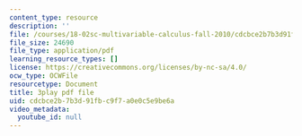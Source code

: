 ```yaml
---
content_type: resource
description: ''
file: /courses/18-02sc-multivariable-calculus-fall-2010/cdcbce2b7b3d91fbc9f7a0e0c5e9be6a_I2Z6K_g5kpc.pdf
file_size: 24690
file_type: application/pdf
learning_resource_types: []
license: https://creativecommons.org/licenses/by-nc-sa/4.0/
ocw_type: OCWFile
resourcetype: Document
title: 3play pdf file
uid: cdcbce2b-7b3d-91fb-c9f7-a0e0c5e9be6a
video_metadata:
  youtube_id: null
---
```


